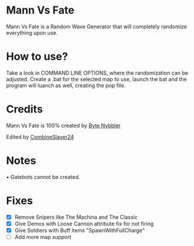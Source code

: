 # Mann Vs Fate #
Mann Vs Fate is a Random Wave Generator that will completely randomize everything upon use.
# How to use? #
Take a look in COMMAND LINE OPTIONS, where the randomization can be adjusted.
Create a .bat for the selected map to use, launch the bat and the program will luanch as well, creating the pop file.
# Credits #
Mann Vs Fate is 100% created by [Byte Nybbler](https://github.com/ByteNybbler)

Edited by [CombineSlayer24](https://github.com/CombineSlayer24)


# Notes #
• Gatebots cannot be created.

# Fixes #
- [x] Remove Snipers like The Machina and The Classic
- [x] Give Demos with Loose Cannon attribute fix for not firing
- [x] Give Soldiers with Buff items "SpawnWithFullCharge"
- [ ] Add more map support
